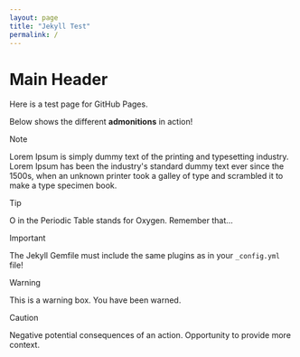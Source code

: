 ```yaml
---
layout: page
title: "Jekyll Test"
permalink: /
---
```


# Main Header

Here is a test page for GitHub Pages.

Below shows the different **admonitions** in action!

> [!NOTE]
> Lorem Ipsum is simply dummy text of the printing and typesetting industry. Lorem Ipsum has been the industry's standard dummy text ever since the 1500s, when an unknown printer took a galley of type and scrambled it to make a type specimen book.

> [!TIP]
> O in the Periodic Table stands for Oxygen. Remember that...

> [!IMPORTANT]
> The Jekyll Gemfile must include the same plugins as in your `_config.yml` file!

> [!WARNING]
> This is a warning box. You have been warned.

> [!CAUTION]
> Negative potential consequences of an action.
> Opportunity to provide more context.
